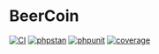 # BeerCoin

[![CI](https://github.com/StudentBeerCoin/beercoin.xyz/actions/workflows/CI.yml/badge.svg)](https://github.com/StudentBeerCoin/beercoin.xyz/actions/workflows/CI.yml)
[![phpstan](https://github.com/StudentBeerCoin/beercoin.xyz/actions/workflows/phpstan.yml/badge.svg)](https://github.com/StudentBeerCoin/beercoin.xyz/actions/workflows/phpstan.yml)
[![phpunit](https://github.com/StudentBeerCoin/beercoin.xyz/actions/workflows/phpunit.yml/badge.svg)](https://github.com/StudentBeerCoin/beercoin.xyz/actions/workflows/phpunit.yml)
[![coverage](https://codecov.io/gh/StudentBeerCoin/beercoin.xyz/branch/master/graph/badge.svg)](https://app.codecov.io/gh/StudentBeerCoin/beercoin.xyz/)
